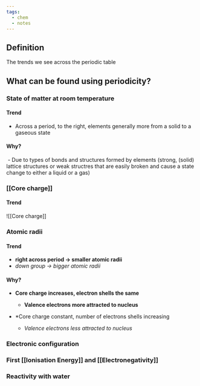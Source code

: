 ```yaml
---
tags:
  - chem
  - notes
---
```


## Definition
The trends we see across the periodic table

## What can be found using periodicity?

### State of matter at room temperature
#### Trend
- Across a period, to the right, elements generally more from a solid to a gaseous state
#### Why?
 - Due to types of bonds and structures formed by elements (strong, (solid) lattice structures or weak structres that are easily broken and cause a state change to either a liquid or a gas)

### [[Core charge]]
#### Trend
![[Core charge]]



### Atomic radii
#### Trend
- **right across period $\rightarrow$ smaller atomic radii**
- *down group $\rightarrow$ bigger atomic radii*
#### Why?
- **Core charge increases, electron shells the same**
	- **Valence electrons more attracted to nucleus**

- *Core charge constant, number of electrons shells increasing
	- *Valence electrons less attracted to nucleus*


### Electronic configuration


### First [[Ionisation Energy]] and [[Electronegativity]]


### Reactivity with water